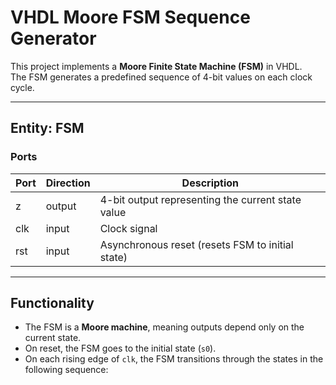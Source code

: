 # VHDL Moore FSM Sequence Generator

This project implements a **Moore Finite State Machine (FSM)** in VHDL.  
The FSM generates a predefined sequence of 4-bit values on each clock cycle.

---

## Entity: FSM

### Ports

| Port | Direction | Description |
|------|-----------|-------------|
| z    | output    | 4-bit output representing the current state value |
| clk  | input     | Clock signal |
| rst  | input     | Asynchronous reset (resets FSM to initial state) |

---

## Functionality

- The FSM is a **Moore machine**, meaning outputs depend only on the current state.  
- On reset, the FSM goes to the initial state (`s0`).  
- On each rising edge of `clk`, the FSM transitions through the states in the following sequence:

